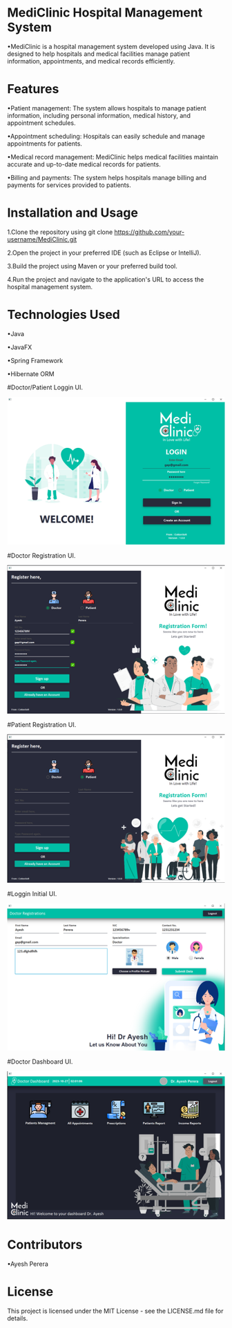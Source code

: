 # MediClinic Hospital Management System
•MediClinic is a hospital management system developed using Java. It is designed to help hospitals and medical facilities manage patient information, appointments, and medical records efficiently.

# Features
•Patient management: The system allows hospitals to manage patient information, including personal information, medical history, and appointment schedules.

•Appointment scheduling: Hospitals can easily schedule and manage appointments for patients.

•Medical record management: MediClinic helps medical facilities maintain accurate and up-to-date medical records for patients.

•Billing and payments: The system helps hospitals manage billing and payments for services provided to patients.

# Installation and Usage
1.Clone the repository using git clone https://github.com/your-username/MediClinic.git

2.Open the project in your preferred IDE (such as Eclipse or IntelliJ).

3.Build the project using Maven or your preferred build tool.

4.Run the project and navigate to the application's URL to access the hospital management system.


# Technologies Used
•Java

•JavaFX

•Spring Framework

•Hibernate ORM

#Doctor/Patient Loggin UI.

![image](https://github.com/AyeshPerera25/MediClinic_Hospital_Managemant_System/blob/master/src/com/cottonsoft/mediclinic/Image/Loggin%20form.png?raw=true)

#Doctor Registration UI.

![image](https://github.com/AyeshPerera25/MediClinic_Hospital_Managemant_System/blob/master/src/com/cottonsoft/mediclinic/Image/Add%20Doctor.png?raw=true)


#Patient Registration UI.

![image](https://github.com/AyeshPerera25/MediClinic_Hospital_Managemant_System/blob/master/src/com/cottonsoft/mediclinic/Image/Add%20Patient.png?raw=true)

#Loggin Initial UI.

![image](https://github.com/AyeshPerera25/MediClinic_Hospital_Managemant_System/blob/master/src/com/cottonsoft/mediclinic/Image/Initial%20Loggin.png?raw=true)

#Doctor Dashboard UI.

![image](https://github.com/AyeshPerera25/MediClinic_Hospital_Managemant_System/blob/master/src/com/cottonsoft/mediclinic/Image/DashBoard.png?raw=true)

# Contributors
•Ayesh Perera

# License
This project is licensed under the MIT License - see the LICENSE.md file for details.
